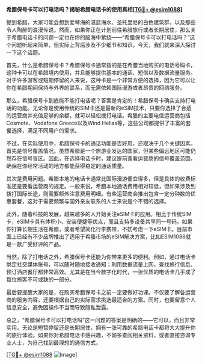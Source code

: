 **希腊保号卡可以打电话吗？揭秘希腊电话卡的使用真相[[TG💪+ @esim1088](https://t.me/s/esim1088)]**

提到希腊，大家可能会想到爱琴海的湛蓝海水、圣托里尼的白色建筑群，以及那些令人陶醉的浪漫传说。然而，如果你正在计划前往希腊旅行或者长期居住，那么关于希腊电话卡的问题一定也在你的脑海中萦绕——“希腊保号卡可以打电话吗？”这个问题听起来简单，但实际上背后涉及不少细节和知识。今天，我们就来深入探讨一下这个话题。

首先，什么是希腊保号卡？希腊保号卡通常指的是在希腊当地购买的电话号码卡，这种卡可以在希腊境内使用，并且能够提供基本的通话、短信以及数据流量服务。对于许多游客或短期停留的人来说，这种卡是一个非常方便的选择，因为它可以让你在希腊期间保持与外界的联系，而无需依赖国际漫游或者昂贵的网络服务。

那么，希腊保号卡到底能不能打电话呢？答案是肯定的！希腊保号卡确实支持打电话的功能。无论你是使用传统的SIM卡还是最新的eSIM技术，只要你选择了合适的运营商并充值足够的余额，就可以轻松拨打电话。希腊的主要电信运营商包括Cosmote、Vodafone Greece以及Wind Hellas等，这些公司都提供了丰富的套餐选择，满足不同用户的需求。

不过，在实际使用中，希腊保号卡的通话功能是否好用，还取决于几个关键因素。首先是信号覆盖情况。虽然希腊是一个旅游业发达的国家，但某些偏远地区可能仍然存在信号盲区。因此，在选择电话卡时，建议提前查看运营商的信号覆盖范围，确保在你经常活动的地方都能获得稳定的通话质量。

其次是费用问题。希腊本地的电话卡通常比国际漫游便宜得多，但是具体的收费标准还是要看运营商的规定。一般来说，希腊本地通话费用相对较低，但如果涉及到拨打国际长途，则需要额外注意费用明细。有些运营商会推出包含一定分钟数的优惠套餐，这对于需要频繁与国外亲友联系的人士来说是个不错的选择。

此外，随着科技的发展，越来越多的人开始关注eSIM卡的应用。相比于传统SIM卡，eSIM卡具有体积小、安装便捷等优点，而且支持多设备共享同一号码。如果你打算长期生活在希腊，或者希望简化行李携带，不妨考虑一下eSIM卡。目前市面上已经有不少品牌推出了适用于希腊市场的eSIM解决方案，比如ESIM1088就是一款广受好评的产品。

当然，除了打电话之外，希腊保号卡还能为你带来更多的便利。例如，通过电话卡绑定社交媒体账号，可以随时随地接收通知；利用数据流量上网，查找旅行信息、预订酒店餐厅都非常高效。尤其是在当今数字化时代，一张优质的电话卡几乎成了每位旅客不可或缺的一部分。

最后要提醒大家的是，在购买希腊保号卡之前一定要做好功课。不仅要了解各运营商的服务内容，还要根据自己的实际需求挑选最适合的方案。同时，也要留意个人信息安全，避免因操作不当而导致隐私泄露。

总之，“希腊保号卡可以打电话吗”这一问题的答案是明确的——它可以，而且非常实用。无论是短暂停留还是长期居住，拥有一张可靠的希腊电话卡都将大大提升你的旅行体验。如果你对希腊电话卡感兴趣，不妨多查阅相关资料，或者直接咨询专业人士，为自己找到最理想的通信方式。

[[TG💪+ @esim1088](https://t.me/s/esim1088) ![Image](https://i.postimg.cc/4NQfJmqS/Snipaste-2025-05-13-00-14-12.png)]